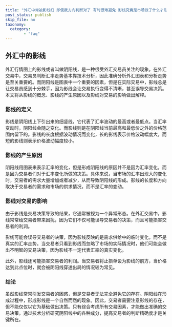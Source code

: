 ```yaml
---
title: "外汇中常被影线扫 即使我方向判断对了 有时很难避免 影线究竟是市场做了什么才形成的呢"
post_status: publish
skip_file: no
taxonomy:
  category:
        - "faq"
---
```


## 外汇中的影线

外汇行情图上的影线或者叫做阴阳线，是一种很受外汇交易员关注的现象。在外汇交易中，交易员判断汇率走势基本靠技术分析，因此准确分析外汇图表和分析走势是至关重要的。而阴阳线是图表中一个重要的因素，但是在实际交易中，影线总是让交易员感到十分棘手，因为影线会让交易执行变得不清晰，甚至误导交易决策。本文将从影线的概念、影线的产生原因以及影线对交易的影响做出解释。

### 影线的定义

影线是阴阳线上下引出来的细竖线，它代表了汇率波动的最高或者最低点。当汇率变动时，阴阳线会随之变化。而影线则是在阴阳线当前最高和最低价之外的价格范围内留下的。影线的长度根据波动情况而变化，长的影线表示价格波动幅度大，而短的影线则表示价格波动幅度较小。

### 影线的产生原因

阴阳线用图表来表示汇率的变化，但是形成阴阳线的原因并不是因为汇率变化，而是因为交易者们对于汇率变化所做的决策。具体来说，当市场的汇率出现大的变化时，交易者的需求大量增加或者减少，从而导致阴阳线的形成。影线的长度和方向取决于交易者的需求和市场的供求情况，而不是汇率的变动。

### 影线对交易的影响

由于影线是交易决策导致的结果，它通常被视为一个异常形态。在外汇交易中，影线常常给交易者带来困扰，因为它们不仅可能误导交易者的决策，而且可能损害交易者的利润。

影线可能会误导交易者的决策，因为影线反映的是需求供给中的临时变化，而不是真实的汇率走势。当交易者只看到影线而忽略了市场的实际情况时，他们可能会做出不明智的交易决策，因为影线不一定代表汇率的真实变化。

此外，影线还可能损害交易者的利润。当交易者将止损单设为影线的前方，当价格达到此点位时，就会被阴阳线穿透出局的情况较为常见。

### 结论

虽然影线常常引发交易者的困惑，但是交易者无法完全避免它的存在。阴阳线在形成过程中，形成影线是一个自然而然的现象。因此，交易者需要注意影线的存在，但不能仅仅以它为基础做出决策。只有综合考虑所有交易因素，才能做出准确的交易决策。通过技术分析研究阴阳线中的各种成分，提高交易者的判断精确度才是关键所在。
